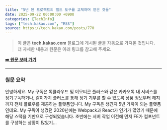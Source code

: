 ```yaml
---
title: "5년 된 프로젝트의 빌드 도구를 교체하며 얻은 것들"
date: 2025-09-22 00:00:00 +0900
categories: [TechInfo]
tags: ["tech.kakao.com", "RSS"]
source: https://tech.kakao.com/posts/770
---
```

> 이 글은 **tech.kakao.com** 블로그에 게시된 글을 자동으로 가져온 것입니다. <br>
> 더 자세한 내용과 원문은 아래 링크를 참고해 주세요.

[**➡️ 원문 보러 가기**](https://tech.kakao.com/posts/770)

---

### 원문 요약
안녕하세요. My 구독은 톡클라우드 및 이모티콘 플러스와 같은 카카오톡 내 서비스를 정기구독하거나, 같이가치 플러스를 통해 정기 기부를 할 수 있도록 상품 정보부터 해지까지 전체 플로우를 제공하는 플랫폼입니다. My 구독은 생긴지 5년 가까이 되는 플랫폼인데요. My 구독이 생겼던 2020년에는 Webpack과 React가 인기가 많았기 때문에 해당 스택을 기반으로 구성되었습니다. 초반에는 서버 작업 이전에 먼저 FE가 컴포넌트를 구성하는 상황이 많았기...
